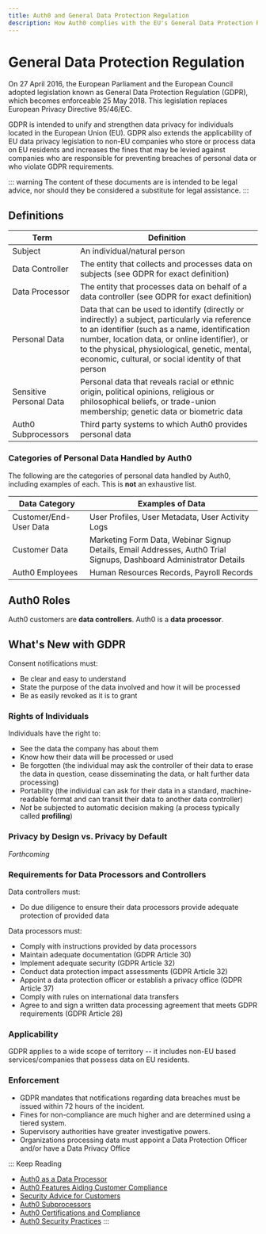 ```yaml
---
title: Auth0 and General Data Protection Regulation
description: How Auth0 complies with the EU's General Data Protection Regulation (GDPR)
---
```


# General Data Protection Regulation

On 27 April 2016, the European Parliament and the European Council adopted legislation known as General Data Protection Regulation (GDPR), which becomes enforceable 25 May 2018. This legislation replaces European Privacy Directive 95/46/EC.

GDPR is intended to unify and strengthen data privacy for individuals located in the European Union (EU). GDPR also extends the applicability of EU data privacy legislation to non-EU companies who store or process data on EU residents and increases the fines that may be levied against companies who are responsible for preventing breaches of personal data or who violate GDPR requirements.

::: warning
The content of these documents are is intended to be legal advice, nor should they be considered a substitute for legal assistance.
:::

## Definitions

| Term | Definition |
| - | - |
| Subject | An individual/natural person |
| Data Controller | The entity that collects and processes data on subjects (see GDPR for exact definition) |
| Data Processor | The entity that processes data on behalf of a data controller (see GDPR for exact definition) |
| Personal Data | Data that can be used to identify (directly or indirectly) a subject, particularly via reference to an identifier (such as a name, identification number, location data, or online identifier), or to the physical, physiological, genetic, mental, economic, cultural, or social identity of that person |
| Sensitive Personal Data | Personal data that reveals racial or ethnic origin, political opinions, religious or philosophical beliefs, or trade-union membership; genetic data or biometric data |
| Auth0 Subprocessors | Third party systems to which Auth0 provides personal data |

### Categories of Personal Data Handled by Auth0

The following are the categories of personal data handled by Auth0, including examples of each. This is **not** an exhaustive list.

| Data Category | Examples of Data |
| - | - |
| Customer/End-User Data | User Profiles, User Metadata, User Activity Logs |
| Customer Data | Marketing Form Data, Webinar Signup Details, Email Addresses, Auth0 Trial Signups, Dashboard Administrator Details |
| Auth0 Employees | Human Resources Records, Payroll Records |

## Auth0 Roles

Auth0 customers are **data controllers**. Auth0 is a **data processor**.

## What's New with GDPR

Consent notifications must:

* Be clear and easy to understand
* State the purpose of the data involved and how it will be processed
* Be as easily revoked as it is to grant

### Rights of Individuals

Individuals have the right to:

* See the data the company has about them
* Know how their data will be processed or used
* Be forgotten (the individual may ask the controller of their data to erase the data in question, cease disseminating the data, or halt further data processing)
* Portability (the individual can ask for their data in a standard, machine-readable format and can transit their data to another data controller)
* *Not* be subjected to automatic decision making (a process typically called **profiling**)

### Privacy by Design vs. Privacy by Default

*Forthcoming*

### Requirements for Data Processors and Controllers

Data controllers must:

* Do due diligence to ensure their data processors provide adequate protection of provided data

Data processors must:

* Comply with instructions provided by data processors
* Maintain adequate documentation (GDPR Article 30)
* Implement adequate security (GDPR Article 32)
* Conduct data protection impact assessments (GDPR Article 32)
* Appoint a data protection officer or establish a privacy office  (GDPR Article 37)
* Comply with rules on international data transfers
* Agree to and sign a written data processing agreement that meets GDPR requirements  (GDPR Article 28)

### Applicability

GDPR applies to a wide scope of territory -- it includes non-EU based services/companies that possess data on EU residents.

### Enforcement

* GDPR mandates that notifications regarding data breaches must be issued within 72 hours of the incident.
* Fines for non-compliance are much higher and are determined using a tiered system.
* Supervisory authorities have greater investigative powers.
* Organizations processing data must appoint a Data Protection Officer and/or have a Data Privacy Office

::: Keep Reading
* [Auth0 as a Data Processor](#)
* [Auth0 Features Aiding Customer Compliance](#)
* [Security Advice for Customers](#)
* [Auth0 Subprocessors](#)
* [Auth0 Certifications and Compliance](#)
* [Auth0 Security Practices](#)
:::